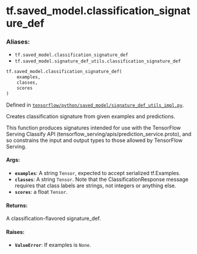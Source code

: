 <div itemscope itemtype="http://developers.google.com/ReferenceObject">
<meta itemprop="name" content="tf.saved_model.classification_signature_def" />
<meta itemprop="path" content="Stable" />
</div>

# tf.saved_model.classification_signature_def

### Aliases:

* `tf.saved_model.classification_signature_def`
* `tf.saved_model.signature_def_utils.classification_signature_def`

``` python
tf.saved_model.classification_signature_def(
    examples,
    classes,
    scores
)
```



Defined in [`tensorflow/python/saved_model/signature_def_utils_impl.py`](/code/stable/tensorflow/python/saved_model/signature_def_utils_impl.py).

Creates classification signature from given examples and predictions.

This function produces signatures intended for use with the TensorFlow Serving
Classify API (tensorflow_serving/apis/prediction_service.proto), and so
constrains the input and output types to those allowed by TensorFlow Serving.

#### Args:

* <b>`examples`</b>: A string `Tensor`, expected to accept serialized tf.Examples.
* <b>`classes`</b>: A string `Tensor`.  Note that the ClassificationResponse message
    requires that class labels are strings, not integers or anything else.
* <b>`scores`</b>: a float `Tensor`.


#### Returns:

A classification-flavored signature_def.


#### Raises:

* <b>`ValueError`</b>: If examples is `None`.